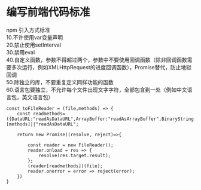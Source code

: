 # 编写前端代码标准  
npm 引入方式标准   
10.不许使用var变量声明   
20.禁止使用setInterval    
30.禁用eval  
40.自定义函数，参数不得超过两个，参数中不要使用回调函数（除非回调函数需要多次运行，例如XMLHttpRequest的进度回调函数），Promise替代，防止地狱回调  
50.除独立的库，不要重复定义同样功能的函数  
60.语言包要独立，不允许每个文件出现文字字符，全部包含到一处（例如中文语言包，英文语言包）

```
const toFileReader = (file,methods) => {
    const readmethods=({DataURL:"readAsDataURL",ArrayBuffer:"readAsArrayBuffer",BinaryString:"readAsBinaryString",readAsText:"readAsText"})[methods]||"readAsDataURL";

    return new Promise((resolve, reject)=>{

        const reader = new FileReader();
        reader.onload = res => {
            resolve(res.target.result);
        };
        (reader[readmethods])(file);
        reader.onerror = error => reject(error);
    })
}
